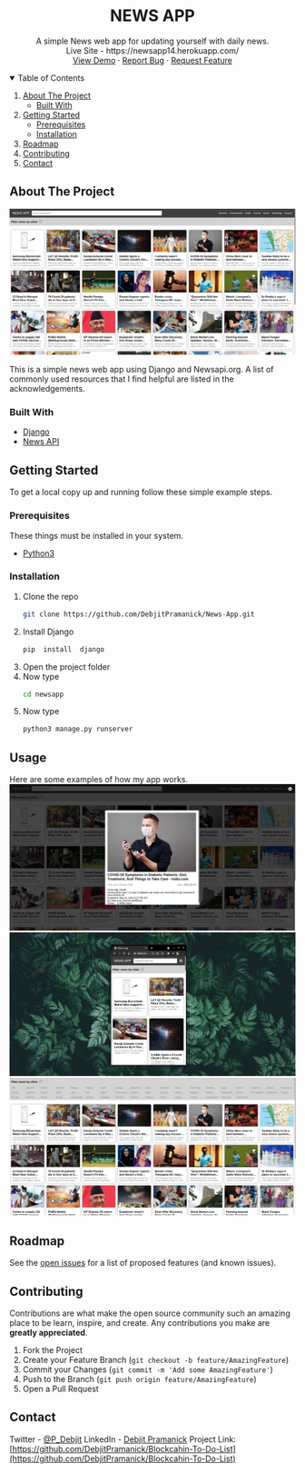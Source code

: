<h1 align="center">NEWS APP</h1>
  <p align="center">
    A simple News web app for updating yourself with daily news.
    <br>
    Live Site - https://newsapp14.herokuapp.com/
    <br />
    <a href="https://github.com/DebjitPramanick/News-App">View Demo</a>
    ·
    <a href="https://github.com/DebjitPramanick/News-App/issues">Report Bug</a>
    ·
    <a href="https://github.com/DebjitPramanick/News-App/issues">Request Feature</a>
  </p>
</p>



<!-- TABLE OF CONTENTS -->
<details open="open">
  <summary>Table of Contents</summary>
  <ol>
    <li>
      <a href="#about-the-project">About The Project</a>
      <ul>
        <li><a href="#built-with">Built With</a></li>
      </ul>
    </li>
    <li>
      <a href="#getting-started">Getting Started</a>
      <ul>
        <li><a href="#prerequisites">Prerequisites</a></li>
        <li><a href="#installation">Installation</a></li>
      </ul>
    </li>
    <li><a href="#roadmap">Roadmap</a></li>
    <li><a href="#contributing">Contributing</a></li>
    <li><a href="#contact">Contact</a></li>  </ol>
</details>



<!-- ABOUT THE PROJECT -->
## About The Project

<img src="./screenshots/ss1.png" alt=""/>
<br>

This is a simple news web app using Django and Newsapi.org.
A list of commonly used resources that I find helpful are listed in the acknowledgements.

### Built With
* [Django](https://www.djangoproject.com/)
* [News API](https://newsapi.org/)


<!-- GETTING STARTED -->
## Getting Started

To get a local copy up and running follow these simple example steps.

### Prerequisites

These things must be installed in your system.
* [Python3](https://www.python.org/downloads/)

### Installation

1. Clone the repo
   ```sh
   git clone https://github.com/DebjitPramanick/News-App.git
   ```
3. Install Django
   ```sh
   pip  install  django
   ```
4. Open the project folder
5. Now type
    ```sh
   cd newsapp
   ```
5. Now type
    ```sh
   python3 manage.py runserver
   ```
   
<!-- USAGE EXAMPLES -->
## Usage

Here are some examples of how my app works.
<br>
<img src="./screenshots/ss2.png" alt=""/>
<br>
<img src="./screenshots/ss3.png" alt=""/>
<br>
<img src="./screenshots/ss4.png" alt=""/>
<br>

<!-- ROADMAP -->
## Roadmap

See the [open issues](https://github.com/DebjitPramanick/News-App) for a list of proposed features (and known issues).



<!-- CONTRIBUTING -->
## Contributing

Contributions are what make the open source community such an amazing place to be learn, inspire, and create. Any contributions you make are **greatly appreciated**.

1. Fork the Project
2. Create your Feature Branch (`git checkout -b feature/AmazingFeature`)
3. Commit your Changes (`git commit -m 'Add some AmazingFeature'`)
4. Push to the Branch (`git push origin feature/AmazingFeature`)
5. Open a Pull Request


<!-- CONTACT -->
## Contact

Twitter - [@P_Debjit](https://twitter.com/P_Debjit) 
LinkedIn - [Debjit Pramanick](https://www.linkedin.com/in/debjit-pramanick-7a6a971b1/)
Project Link: [https://github.com/DebjitPramanick/Blockcahin-To-Do-List](https://github.com/DebjitPramanick/Blockcahin-To-Do-List)
